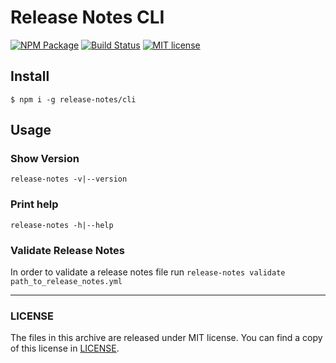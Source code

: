 # Release Notes CLI

[![NPM Package](https://img.shields.io/npm/v/@release-notes/cli.svg)](https://www.npmjs.com/package/@release-notes/cli)
[![Build Status](https://travis-ci.org/release-notes/release-notes-cli.svg?branch=master)](https://travis-ci.org/release-notes/release-notes-cli)
[![MIT license](https://img.shields.io/github/license/release-notes/release-notes-cli.svg)](LICENSE)

## Install

`$ npm i -g release-notes/cli`

## Usage

### Show Version

`release-notes -v|--version`

### Print help

`release-notes -h|--help`

### Validate Release Notes

In order to validate a release notes file run `release-notes validate path_to_release_notes.yml`

---

### LICENSE

The files in this archive are released under MIT license.
You can find a copy of this license in [LICENSE](LICENSE).
